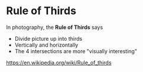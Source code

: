 # Rule of Thirds

In photography, the **Rule of Thirds** says
- Divide picture up into thirds
- Vertically and horizontally
- The 4 intersections are more "visually interesting"

https://en.wikipedia.org/wiki/Rule_of_thirds
